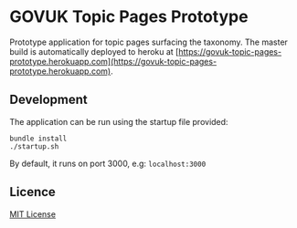 # GOVUK Topic Pages Prototype

Prototype application for topic pages surfacing the taxonomy. The master build is automatically deployed to heroku at [https://govuk-topic-pages-prototype.herokuapp.com](https://govuk-topic-pages-prototype.herokuapp.com).

## Development

The application can be run using the startup file provided:

```
bundle install
./startup.sh
```

By default, it runs on port 3000, e.g: `localhost:3000`

## Licence

[MIT License](LICENCE)
